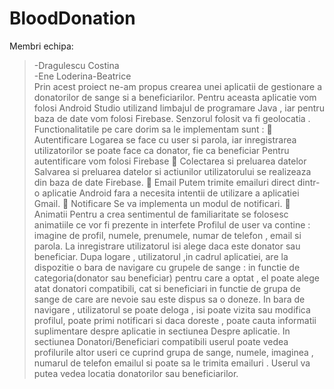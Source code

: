 # BloodDonation
Membri echipa:<br/>
>-Dragulescu Costina<br/>
>-Ene Loderina-Beatrice<br/>
Prin acest proiect ne-am propus crearea unei aplicatii de gestionare a donatorilor de sange si a beneficiarilor.
Pentru aceasta aplicatie vom folosi Android Studio utilizand limbajul de programare Java , iar pentru baza de date
vom folosi Firebase. Senzorul folosit va fi geolocatia .
Functionalitatile pe care dorim sa le implementam sunt :
 Autentificare
Logarea se face cu user si parola, iar inregistrarea utilizatorilor se poate face ca donator, fie ca beneficiar
Pentru autentificare vom folosi Firebase
 Colectarea si preluarea datelor
Salvarea si preluarea datelor si actiunilor utilizatorului se realizeaza din baza de date Firebase.
 Email
Putem trimite emailuri direct dintr-o aplicatie Android fara a necesita intentii de utilizare a aplicatiei Gmail.
 Notificare
Se va implementa un modul de notificari.
 Animatii
Pentru a crea sentimentul de familiaritate se folosesc animatiile ce vor fi prezente in interfete
Profilul de user va contine : imagine de profil, numele, prenumele, numar de telefon , email si parola.
La inregistrare utilizatorul isi alege daca este donator sau beneficiar.
Dupa logare , utilizatorul ,in cadrul aplicatiei, are la dispozitie o bara de navigare cu grupele de sange : in functie de
categoria(donator sau beneficiar) pentru care a optat , el poate alege atat donatori compatibili, cat si beneficiari in
functie de grupa de sange de care are nevoie sau este dispus sa o doneze.
In bara de navigare , utilizatorul se poate deloga , isi poate vizita sau modifica profilul, poate primi notificari si daca
doreste , poate cauta informatii suplimentare despre aplicatie in sectiunea Despre aplicatie.
In sectiunea Donatori/Beneficiari compatibili userul poate vedea profilurile altor useri ce cuprind grupa de sange,
numele, imaginea , numarul de telefon emailul si poate sa le trimita emailuri .
Userul va putea vedea locatia donatorilor sau beneficiarilor.
